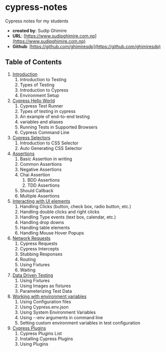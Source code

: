 # cypress-notes

Cypress notes for my students

- **created by**: Sudip Ghimire
- **URL**: [https://www.sudipghimire.com.np](https://www.sudipghimire.com.np)
- **Github**: [https://github.com/ghimiresdp](https://github.com/ghimiresdp)

## Table of Contents

1. [Introduction](course/c01-introduction.md)
    1. Introduction to Testing
    2. Types of Testing
    3. Introduction to Cypress
    4. Environment Setup
2. [Cypress Hello World](course/c02-hello-world.md)
    1. Cypress Test Runner
    2. Types of testing in cypress
    3. An example of end-to-end testing
    4. variables and aliases
    5. Running Tests in Supported Browsers
    6. Cypress Command Line
3. [Cypress Selectors](course/)
    1. Introduction to CSS Selector
    2. Auto Generating CSS Selector
4. [Assertions](course/)
    1. Basic Assertion in writing
    2. Common Assertions
    3. Negative Assertions
    4. Chai Assertion
        1. BDD Assertions
        2. TDD Assertions
    5. Should Callback
    6. Multiple Assertions
5. [Interacting with UI elements](course/)
    1. Handling Clicks (button, check box, radio button, etc.)
    2. Handling double clicks and right clicks
    3. Handling Type events (text box, calendar, etc.)
    4. Handling drop downs
    5. Handling table elements
    6. Handling Mouse Hover Popups
6. [Network Requests](course/)
    1. Cypress Requests
    2. Cypress Intercepts
    3. Stubbing Responses
    4. Routing
    5. Using Fixtures
    6. Waiting
7. [Data Driven Testing](course/)
    1. Using Fixtures
    2. Using Images as fixtures
    3. Parameterizing Test Data
8. [Working with environment variables](course/)
    1. Using Configuration files
    2. Using Cypress.env.json
    3. Using System Environment Variables
    4. Using --env arguments in command line
    5. Setting custom environment variables in test configuration
9. [Cypress Plugins](course/)
    1. Cypress Plugins List
    2. Installing Cypress Plugins
    3. Using Plugins
